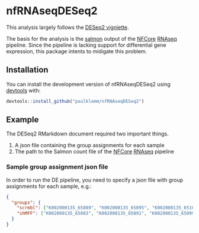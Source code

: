 
# nfRNAseqDESeq2

<!-- badges: start -->
<!-- badges: end -->

This analysis largely follows the [DESeq2 vigniette](https://bioconductor.org/packages/release/bioc/vignettes/DESeq2/inst/doc/DESeq2.html).

The basis for the analysis is the [salmon](https://combine-lab.github.io/salmon/) output of the [NFCore](https://nf-co.re/) [RNAseq](https://github.com/nf-core/RNAseq) pipeline.
Since the pipeline is lacking support for differential gene expression, this package intents to midigate this problem.

## Installation

You can install the development version of nfRNAseqDESeq2 using [devtools](https://cran.r-project.org/web/packages/devtools/index.html) with:

``` r
devtools::install_github("paulklemm/nfRNAseqDESeq2")
```

## Example

The DESeq2 RMarkdown document required two important things.

1) A json file containing the group assignments for each sample
2) The path to the Salmon count file of the [NFCore](https://nf-co.re/) [RNAseq](https://github.com/nf-core/RNAseq) pipeline

### Sample group assignment json file

In order to run the DE pipeline, you need to specify a json file with group assignments for each sample, e.g.:

```json
{
  "groups": {
    "scrmbl": ["K002000135_65089", "K002000135_65095", "K002000135_65101"],
    "shMFF": ["K002000135_65083", "K002000135_65091", "K002000135_65099"]
  }
}
```


